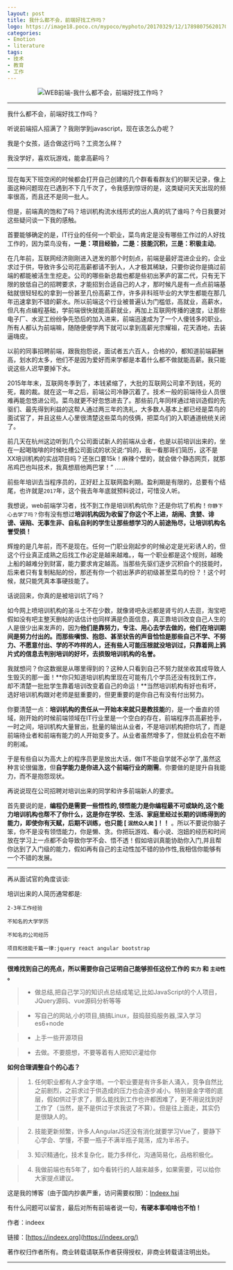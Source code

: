 ```yaml
---
layout: post
title: 我什么都不会，前端好找工作吗？
logo: https://image18.poco.cn/mypoco/myphoto/20170329/12/17898075620170329120640032.png
categories:
- Emotion
- literature
tags:
- 技术
- 教育
- 工作
---
```




　　　　　![WEB前端-我什么都不会，前端好找工作吗？](https://image18.poco.cn/mypoco/myphoto/20170329/12/17898075620170329121503094.jpg)




--------------


我什么都不会，前端好找工作吗？



听说前端招人招满了？我刚学到javascript，现在该怎么办呢？



我是个女孩，适合做这行吗？工资怎么样？



我没学好，喜欢玩游戏，能拿高薪吗？



-----------




现在每天下班空闲的时候都会打开自己创建的几个群看看群友们的聊天记录，像上面这种问题现在已遇到不下几千次了，令我感到惊讶的是，这类疑问天天出现的频率很高，而且还不是同一批人。



但是，前端真的饱和了吗？培训机构流水线形式的出人真的坑了谁吗？今日我要对这些疑问谈一下我的感触。



首要能够确定的是，IT行业的任何一个职业，菜鸟肯定是没有哪些工作过的人好找工作的，因为菜鸟没有，**一是：项目经验，二是：技能沉积，三是：积极主动**。



在几年前，互联网经济刚刚进入迸发的那个时刻点，前端是最好混进企业的，企业求过于供，导致许多公司花高薪都请不到人，人才极其稀缺，只要你说你是搞过前端的都能被活生生挖走。公司的哪些新总裁也都是些初出茅庐的富二代，只有无下限的放低自己的招聘要求，才能招到合适自己的人才，那时候凡是有一点点前端基础就很轻轻松的拿到一份甚至几份高薪工作，许多非科班毕业的大学生都能在那几年迅速拿到不错的薪水。所以前端这个行业被普遍认为门槛低，高就业，高薪水，但凡有点编程基础，学前端很快就能高薪就业，再加上互联网传播的速度，让那些电子厂、水泥工纷纷争先恐后的加入进来，前端迅速成为了一个人傻钱多的职业。所有人都认为前端嘛，随随便便学两下就可以拿到高薪光宗耀祖，花天酒地，去装逼嗨皮。




以前的同事招聘前端，跟我抱怨说，面试者五六百人，合格的0，都知道前端薪酬高，划水的太多，他们不是因为爱好而来学都是本着什么都不做就能高薪。我只能说这些人迟早要掉下水。



2015年年末，互联网冬季到了，本钱紧缩了，大批的互联网公司拿不到钱，死的死，裁的裁。就在这一年之后，前端公司冷静沉着了。技术一般的前端待业人员很难再能忽悠进公司。菜鸟就更不好忽悠进去了。那些前几年同样通过培训造假的先驱们、最先得到利益的这帮人通过两三年的洗礼，大多数人基本上都已经是菜鸟的面试官了，并且这些人心里很清楚这些菜鸟的伎俩，把菜鸟们的入职通道统统关闭了。




前几天在杭州这边听到几个公司面试新人的前端从业者，也是以前培训出来的，坐在一起喝咖啡的时候吐槽公司面试的状况说:“妈的，我一看那哥们简历，这不是XX培训机构的实战项目吗？还张口要15k！麻辣个壁的，就会做个静态网页，就那吊鸡巴也叫技术，我真想扇他两巴掌！” ......



前些年培训去当程序员的，正好赶上互联网盈利期。盈利期是有限的，总要有个结尾，也许就是``2017``年，这个我去年年底就预料说过，可惜没人听。



我想说，web前端学习者，找不到工作是培训机构坑你？还是你坑了机构！``你静下心去学了吗？``你有没有想过**培训机构因为收留了你这个不上进，胡闹、贪婪、诽谤、诬陷、无事生非、自私自利的学生让那些想学习的人前途殆尽，让培训机构名誉受损！**



辉煌的是几年前，而不是现在。任何一门职业刚起步的时候必定是光彩诱人的，但这个行业真正成熟之后找工作必定是越来越难。，每一个职业都是这个规则，越晚上船的越难分到财富，能力要求肯定越高。当那些先驱们逐步沉积自个的技能时，后来者只有复制粘贴的份，那还有你一个初出茅庐的初级甚至菜鸟的份？！这个时候，就只能凭真本事硬技能了。




话说回来，你真的是被培训坑了吗？



如今网上喷培训机构的圣斗士不在少数，就像肾吧永远都是肾亏的人去逛，淘宝吧假如没有吧主整天删帖的话估计也同样满是负面信息，真正靠培训改变自己人生的人是很少出来发声的，因为**他们是靠努力，专注、用心去学去做的，他们在培训期间是努力付出的。**而**那些嗔恨、抱怨、甚至状告的声音恰恰是那些自己不学、不努力、不愿意付出、学的不咋样的人，还有些人可能压根就没培训过，只靠着网上鸦片式的信息去判别培训的好坏，去损毁培训机构的名誉。**



我就想问？你这数据是从哪里得到的？这种人只看到自己不努力就坐收其成导致人生毁灭的那一面！**你只知道培训机构里现在可能有几个学员还没有找到工作，却不清楚一批批学生靠着培训改变着自己的命运！**当然培训机构有好也有坏，选好培训机构跟对老师是挺重要的，但更重要的是你自己有没有付出努力。




你要清楚一点：**培训机构的责任从一开始本来就只是教技能**的，是一个垂直的领域，刚开始的时候前端领域在IT行业里是一个空白的存在，前端程序员高薪抢手，一时之间，培训机构大量冒出，批量的输出从业者，不是培训机构把你坑了，而是前端待业者和前端有能力的人开始变多了。从业者虽然增多了，但就业机会在不断的削减。



于是有些自以为高大上的程序员更是放出大话，做IT不能自学就不必学了,虽然这种言论很偏激，但**自学能力是你进入这个前端行业的刚需**。你要做的是提升自我能力，而不是抱怨现状。



再说说现在公司招聘对培训出来的同学和许多前端新人的要求。





首先要说的是，**编程仍是需要一些悟性的,领悟能力是你编程最不可或缺的,这个能力培训机构也帮不了你什么，这是你在学校、生活、家庭里经过长期的训练得到的能力，即使你有天赋，后期不训练，也只能 [ `` 泯然众人矣 `` ]！！** 。所以不要说你脑子笨，你不是没有领悟能力，你是懒、贪。你把玩游戏、看小说、泡妞的经历和时间放在学习上一点都不会导致你学不会、悟不透！假如培训真能协助你入门,并且帮你达到了入门级的能力，假如再有自己的主动性加不错的协作性,我相信你能够有一个不错的发展。



---------------




再从面试官的角度谈谈:



培训出来的人简历通常都是:





``2-3年工作经验``




``不知名的大学学历``





``不知名的公司经历``





``项目和技能千篇一律:jquery react angular bootstrap``



---------------



**很难找到自己的亮点，所以需要你自己证明自己能够担任这份工作的 ``实力`` 和 ``主动性`` 。**




> * 做总结,把自己学习的知识点总结成笔记,比如JavaScript的个人项目，JQuery源码、vue源码分析等等






> * 写自己的网站,小的项目,搞搞Linux，鼓捣鼓捣服务器,深入学习es6+node






> * 上手一些开源项目




> * 去做。不要臆想，不要等着有人把知识灌给你



**如何合理调整自个的心态？**





> 1. 任何职业都有人才金字塔。一个职业要是有许多新人涌入，竞争自然比之前剧烈，之前求过于供造成的压力也会逐步减小。特别是金字塔的底层，假如供过于求了，那么能找到工作也许都困难了，更不用说找到好工作了（当然，是不是供过于求我说了不算）。但是往上面走，其实仍是很缺人的。







> 2. 技能更新频繁，许多人AngularJS还没有消化就要学习Vue了，要静下心学会、学懂，不要一瓶子不满半瓶子晃荡，成为半吊子。





> 3. 知识精通化，技术复杂化，能力多样化，沟通简易化，品格积极化。






> 4. 我做前端也有5年了，如今看转行的人越来越多，如果需要，可以给你大家提点建议。




这是我的博客（由于国内抄袭严重，访问需要权限）：<a href="https://www.indeex.cc">Indeex hsi</a>



有什么问题可以留言，最后对所有前端者说一句，**有硬本事咱啥也不怕！**







作者：indeex  

链接：[https://indeex.org](https://indeex.org/)  

著作权归作者所有。商业转载请联系作者获得授权，非商业转载请注明出处。




---------------










